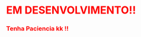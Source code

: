<h1 style="color: red">EM DESENVOLVIMENTO!! </h1>
<h3 style="color: red">Tenha Paciencia kk !! </h3>
